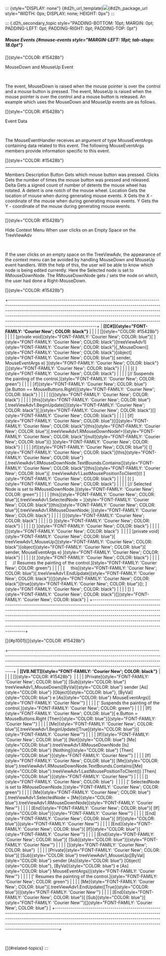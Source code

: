 ::: {style="DISPLAY: none"}
[](ms-xhelp:///?Id=d2h_url_template){#d2h_url_template}![](!package_url!){#d2h_package_url style="WIDTH: 0px; DISPLAY: none; HEIGHT: 0px"}
:::

::: {.d2h_secondary_topic style="PADDING-BOTTOM: 10pt; MARGIN: 0pt; PADDING-LEFT: 0pt; PADDING-RIGHT: 0pt; PADDING-TOP: 0pt"}
##### Mouse Events {#mouse-events style="MARGIN-LEFT: 18pt; tab-stops: 18.0pt"}

[]{style="COLOR: #15428b"} 

MouseDown and MouseUp Event

 

The event, MouseDown is raised when the mouse pointer is over the control and a mouse button is pressed. The event, MouseUp is raised when the mouse pointer is over the control and a mouse button is released. An example which uses the MouseDown and MouseUp events are as follows.

[]{style="COLOR: #15428b"} 

Event Data

 

The MouseEventHandler receives an argument of type MouseEventArgs containing data related to this event. The following MouseEventArgs members provide information specific to this event.

[]{style="COLOR: #15428b"} 

  ---------- -----------------------------------------------------------------------------------------------------------------
  Members    Description
  Button     Gets which mouse button was pressed.
  Clicks     Gets the number of times the mouse button was pressed and released.
  Delta      Gets a signed count of number of detents the mouse wheel has rotated. A detent is one notch of the mouse wheel.
  Location   Gets the location of mouse when during generating mouse events.
  X          Gets the X - coordinate of the mouse when during generating mouse events.
  Y          Gets the Y - coordinate of the mouse during generating mouse events.
  ---------- -----------------------------------------------------------------------------------------------------------------

[]{style="COLOR: #15428b"} 

Hide Context Menu When user clicks on an Empty Space on the TreeViewAdv

 

If the user clicks on an empty space on the TreeViewAdv, the appearance of the context menu can be avoided by handling MouseDown and MouseUp event handlers. With the help of this, the user will be able to know which node is being edited currently. Here the Selected node is set to RMouseDownNode. The RMouseDownNode gets / sets the node on which, the user had done a Right-MouseDown.

[]{style="COLOR: #15428b"} 

+--------------------------------------------------------------------------------------------------------------------------------------------------------------------------------------------------------------------------------------------------------------------------------------------------------------------------------------------------------------------------------------------------------------------------------------------------+
| **[\[C#\]]{style="FONT-FAMILY: 'Courier New'; COLOR: black"}**                                                                                                                                                                                                                                                                                                                                                                                   |
|                                                                                                                                                                                                                                                                                                                                                                                                                                                  |
| []{style="COLOR: #15428b"}                                                                                                                                                                                                                                                                                                                                                                                                                       |
|                                                                                                                                                                                                                                                                                                                                                                                                                                                  |
| [private void]{style="FONT-FAMILY: 'Courier New'; COLOR: blue"}[ ]{style="FONT-FAMILY: 'Courier New'; COLOR: black"}[treeViewAdv1]{style="FONT-FAMILY: 'Courier New'; COLOR: black"}[\_MouseDown(]{style="FONT-FAMILY: 'Courier New'; COLOR: black"}[object]{style="FONT-FAMILY: 'Courier New'; COLOR: blue"}[ sender, MouseEventArgs e) ]{style="FONT-FAMILY: 'Courier New'; COLOR: black"}[]{style="FONT-FAMILY: 'Courier New'; COLOR: black"} |
|                                                                                                                                                                                                                                                                                                                                                                                                                                                  |
| [{ ]{style="FONT-FAMILY: 'Courier New'; COLOR: black"}                                                                                                                                                                                                                                                                                                                                                                                           |
|                                                                                                                                                                                                                                                                                                                                                                                                                                                  |
| [// Suspends the painting of the control.]{style="FONT-FAMILY: 'Courier New'; COLOR: green"}                                                                                                                                                                                                                                                                                                                                                     |
|                                                                                                                                                                                                                                                                                                                                                                                                                                                  |
| [if]{style="FONT-FAMILY: 'Courier New'; COLOR: blue"}[(e.Button == MouseButtons.Right)]{style="FONT-FAMILY: 'Courier New'; COLOR: black"}                                                                                                                                                                                                                                                                                                        |
|                                                                                                                                                                                                                                                                                                                                                                                                                                                  |
| [{]{style="FONT-FAMILY: 'Courier New'; COLOR: black"}                                                                                                                                                                                                                                                                                                                                                                                            |
|                                                                                                                                                                                                                                                                                                                                                                                                                                                  |
| [this]{style="FONT-FAMILY: 'Courier New'; COLOR: blue"}[.treeViewAdv1.BeginUpdate()]{style="FONT-FAMILY: 'Courier New'; COLOR: black"}[;]{style="FONT-FAMILY: 'Courier New'; COLOR: black"}[]{style="FONT-FAMILY: 'Courier New'; COLOR: black"}                                                                                                                                                                                                  |
|                                                                                                                                                                                                                                                                                                                                                                                                                                                  |
| [if]{style="FONT-FAMILY: 'Courier New'; COLOR: blue"}[(]{style="FONT-FAMILY: 'Courier New'; COLOR: black"}[this]{style="FONT-FAMILY: 'Courier New'; COLOR: blue"}[.treeViewAdv1.RMouseDownNode!=]{style="FONT-FAMILY: 'Courier New'; COLOR: black"}[null]{style="FONT-FAMILY: 'Courier New'; COLOR: blue"}[) ]{style="FONT-FAMILY: 'Courier New'; COLOR: black"}                                                                                 |
|                                                                                                                                                                                                                                                                                                                                                                                                                                                  |
| [if]{style="FONT-FAMILY: 'Courier New'; COLOR: blue"}[ (]{style="FONT-FAMILY: 'Courier New'; COLOR: black"}[this]{style="FONT-FAMILY: 'Courier New'; COLOR: blue"}[.treeViewAdv1.RMouseDownNode.TextBounds.Contains(]{style="FONT-FAMILY: 'Courier New'; COLOR: black"}[this]{style="FONT-FAMILY: 'Courier New'; COLOR: blue"}[ .treeViewAdv1.LastMousePositionToClient())) ]{style="FONT-FAMILY: 'Courier New'; COLOR: black"}                  |
|                                                                                                                                                                                                                                                                                                                                                                                                                                                  |
| [{ ]{style="FONT-FAMILY: 'Courier New'; COLOR: black"}                                                                                                                                                                                                                                                                                                                                                                                           |
|                                                                                                                                                                                                                                                                                                                                                                                                                                                  |
| [// Selected Node is set to RMouseDownNode.]{style="FONT-FAMILY: 'Courier New'; COLOR: green"}                                                                                                                                                                                                                                                                                                                                                   |
|                                                                                                                                                                                                                                                                                                                                                                                                                                                  |
| [this]{style="FONT-FAMILY: 'Courier New'; COLOR: blue"}[.treeViewAdv1.SelectedNode = ]{style="FONT-FAMILY: 'Courier New'; COLOR: black"}[this]{style="FONT-FAMILY: 'Courier New'; COLOR: blue"}[.treeViewAdv1.RMouseDownNode; ]{style="FONT-FAMILY: 'Courier New'; COLOR: black"}                                                                                                                                                                |
|                                                                                                                                                                                                                                                                                                                                                                                                                                                  |
| [}]{style="FONT-FAMILY: 'Courier New'; COLOR: black"}                                                                                                                                                                                                                                                                                                                                                                                            |
|                                                                                                                                                                                                                                                                                                                                                                                                                                                  |
| [} ]{style="FONT-FAMILY: 'Courier New'; COLOR: black"}                                                                                                                                                                                                                                                                                                                                                                                           |
|                                                                                                                                                                                                                                                                                                                                                                                                                                                  |
| [} ]{style="FONT-FAMILY: 'Courier New'; COLOR: black"}                                                                                                                                                                                                                                                                                                                                                                                           |
|                                                                                                                                                                                                                                                                                                                                                                                                                                                  |
| []{style="FONT-FAMILY: 'Courier New'; COLOR: black"}                                                                                                                                                                                                                                                                                                                                                                                             |
|                                                                                                                                                                                                                                                                                                                                                                                                                                                  |
| [private void]{style="FONT-FAMILY: 'Courier New'; COLOR: blue"}[ treeViewAdv1_MouseUp(]{style="FONT-FAMILY: 'Courier New'; COLOR: black"}[object]{style="FONT-FAMILY: 'Courier New'; COLOR: blue"}[ sender, MouseEventArgs e) ]{style="FONT-FAMILY: 'Courier New'; COLOR: black"}                                                                                                                                                                |
|                                                                                                                                                                                                                                                                                                                                                                                                                                                  |
| [{ ]{style="FONT-FAMILY: 'Courier New'; COLOR: black"}                                                                                                                                                                                                                                                                                                                                                                                           |
|                                                                                                                                                                                                                                                                                                                                                                                                                                                  |
| [     // Resumes the painting of the control.]{style="FONT-FAMILY: 'Courier New'; COLOR: green"}                                                                                                                                                                                                                                                                                                                                                 |
|                                                                                                                                                                                                                                                                                                                                                                                                                                                  |
| [     this]{style="FONT-FAMILY: 'Courier New'; COLOR: blue"}[.treeViewAdv1.EndUpdate]{style="FONT-FAMILY: 'Courier New'; COLOR: black"}[(]{style="FONT-FAMILY: 'Courier New'; COLOR: black"}[true]{style="FONT-FAMILY: 'Courier New'; COLOR: blue"}[); ]{style="FONT-FAMILY: 'Courier New'; COLOR: black"}                                                                                                                                       |
|                                                                                                                                                                                                                                                                                                                                                                                                                                                  |
| [} ]{style="FONT-FAMILY: 'Courier New'; COLOR: black"}[]{style="FONT-FAMILY: 'Courier New'; COLOR: black"}                                                                                                                                                                                                                                                                                                                                       |
+--------------------------------------------------------------------------------------------------------------------------------------------------------------------------------------------------------------------------------------------------------------------------------------------------------------------------------------------------------------------------------------------------------------------------------------------------+

[]{#p1001}[]{style="COLOR: #15428b"} 

+--------------------------------------------------------------------------------------------------------------------------------------------------------------------------------------------------------------------------------------------------------------------------------------------------------------------------+
| **[\[VB.NET\]]{style="FONT-FAMILY: 'Courier New'; COLOR: black"}**                                                                                                                                                                                                                                                       |
|                                                                                                                                                                                                                                                                                                                          |
| []{style="COLOR: #15428b"}                                                                                                                                                                                                                                                                                               |
|                                                                                                                                                                                                                                                                                                                          |
| [Private]{style="FONT-FAMILY: 'Courier New'; COLOR: blue"}[ [Sub]{style="COLOR: blue"} treeViewAdv1_MouseDown([ByVal]{style="COLOR: blue"} sender [As]{style="COLOR: blue"} [Object]{style="COLOR: blue"}, [ByVal]{style="COLOR: blue"} e [As]{style="COLOR: blue"} MouseEventArgs)]{style="FONT-FAMILY: 'Courier New'"} |
|                                                                                                                                                                                                                                                                                                                          |
| [\' Suspends the painting of the control.]{style="FONT-FAMILY: 'Courier New'; COLOR: green"}                                                                                                                                                                                                                             |
|                                                                                                                                                                                                                                                                                                                          |
| [If]{style="FONT-FAMILY: 'Courier New'; COLOR: blue"}[ e.Button = MouseButtons.Right [Then]{style="COLOR: blue"}]{style="FONT-FAMILY: 'Courier New'"}                                                                                                                                                                    |
|                                                                                                                                                                                                                                                                                                                          |
| [Me]{style="FONT-FAMILY: 'Courier New'; COLOR: blue"}[.treeViewAdv1.BeginUpdate([True]{style="COLOR: blue"})]{style="FONT-FAMILY: 'Courier New'"}                                                                                                                                                                        |
|                                                                                                                                                                                                                                                                                                                          |
| [If]{style="FONT-FAMILY: 'Courier New'; COLOR: blue"}[ [Not]{style="COLOR: blue"} [Me]{style="COLOR: blue"}.treeViewAdv1.RMouseDownNode [Is]{style="COLOR: blue"} [Nothing]{style="COLOR: blue"} [Then]{style="COLOR: blue"}]{style="FONT-FAMILY: 'Courier New'"}                                                        |
|                                                                                                                                                                                                                                                                                                                          |
| [If]{style="FONT-FAMILY: 'Courier New'; COLOR: blue"}[ [Me]{style="COLOR: blue"}.treeViewAdv1.RMouseDownNode.TextBounds.Contains([Me]{style="COLOR: blue"}.treeViewAdv1.LastMousePositionToClient()) [Then]{style="COLOR: blue"}]{style="FONT-FAMILY: 'Courier New'"}                                                    |
|                                                                                                                                                                                                                                                                                                                          |
| []{style="FONT-FAMILY: 'Courier New'; COLOR: blue"}                                                                                                                                                                                                                                                                      |
|                                                                                                                                                                                                                                                                                                                          |
| [\' SelectedNode is set to RMouseDownNode.]{style="FONT-FAMILY: 'Courier New'; COLOR: green"}                                                                                                                                                                                                                            |
|                                                                                                                                                                                                                                                                                                                          |
| [Me]{style="FONT-FAMILY: 'Courier New'; COLOR: blue"}[.treeViewAdv1.SelectedNode = [Me]{style="COLOR: blue"}.treeViewAdv1.RMouseDownNode]{style="FONT-FAMILY: 'Courier New'"}                                                                                                                                            |
|                                                                                                                                                                                                                                                                                                                          |
| [End]{style="FONT-FAMILY: 'Courier New'; COLOR: blue"}[ [If]{style="COLOR: blue"}]{style="FONT-FAMILY: 'Courier New'"}                                                                                                                                                                                                   |
|                                                                                                                                                                                                                                                                                                                          |
| [End]{style="FONT-FAMILY: 'Courier New'; COLOR: blue"}[ [If]{style="COLOR: blue"}]{style="FONT-FAMILY: 'Courier New'"}                                                                                                                                                                                                   |
|                                                                                                                                                                                                                                                                                                                          |
| [End]{style="FONT-FAMILY: 'Courier New'; COLOR: blue"}[ [If]{style="COLOR: blue"}]{style="FONT-FAMILY: 'Courier New'"}                                                                                                                                                                                                   |
|                                                                                                                                                                                                                                                                                                                          |
| [End]{style="FONT-FAMILY: 'Courier New'; COLOR: blue"}[ [Sub]{style="COLOR: blue"}]{style="FONT-FAMILY: 'Courier New'"}                                                                                                                                                                                                  |
|                                                                                                                                                                                                                                                                                                                          |
| []{style="FONT-FAMILY: 'Courier New'; COLOR: blue"}                                                                                                                                                                                                                                                                      |
|                                                                                                                                                                                                                                                                                                                          |
| [Private]{style="FONT-FAMILY: 'Courier New'; COLOR: blue"}[ [Sub]{style="COLOR: blue"} treeViewAdv1_MouseUp([ByVal]{style="COLOR: blue"} sender [As]{style="COLOR: blue"} [Object]{style="COLOR: blue"}, [ByVal]{style="COLOR: blue"} e [As]{style="COLOR: blue"} MouseEventArgs)]{style="FONT-FAMILY: 'Courier New'"}   |
|                                                                                                                                                                                                                                                                                                                          |
| [\' Resumes the painting of the control.]{style="FONT-FAMILY: 'Courier New'; COLOR: green"}                                                                                                                                                                                                                              |
|                                                                                                                                                                                                                                                                                                                          |
| [Me]{style="FONT-FAMILY: 'Courier New'; COLOR: blue"}[.treeViewAdv1.EndUpdate([True]{style="COLOR: blue"})]{style="FONT-FAMILY: 'Courier New'"}                                                                                                                                                                          |
|                                                                                                                                                                                                                                                                                                                          |
| [End]{style="FONT-FAMILY: 'Courier New'; COLOR: blue"}[ [Sub]{style="COLOR: blue"}]{style="FONT-FAMILY: 'Courier New'"}[]{style="FONT-FAMILY: 'Courier New'; COLOR: blue"}                                                                                                                                               |
+--------------------------------------------------------------------------------------------------------------------------------------------------------------------------------------------------------------------------------------------------------------------------------------------------------------------------+

 

[]{#related-topics}
:::

